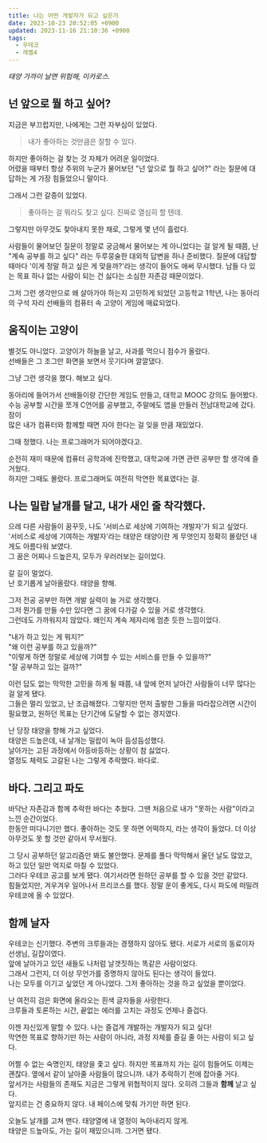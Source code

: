 ```yaml
---
title: 나는 어떤 개발자가 되고 싶은가
date: 2023-10-23 20:52:05 +0900
updated: 2023-11-16 21:10:36 +0900
tags:
  - 우테코
  - 레벨4
---
```


*태양 가까이 날면 위험해, 이카로스.*  
  
## 넌 앞으로 뭘 하고 싶어?  
  
지금은 부끄럽지만, 나에게는 그런 자부심이 있었다.  
  
> 내가 좋아하는 것만큼은 잘할 수 있다.  
  
하지만 좋아하는 걸 찾는 것 자체가 어려운 일이었다.    
어렸을 때부터 항상 주위의 누군가 물어보던 "넌 앞으로 뭘 하고 싶어?" 라는 질문에 대답하는 게 가장 힘들었으니 말이다.  
  
그래서 그런 갈증이 있었다.  
  
> 좋아하는 걸 뭐라도 찾고 싶다. 진짜로 열심히 할 텐데.  
  
그렇지만 아무것도 찾아내지 못한 채로, 그렇게 몇 년이 흘렀다.  
  
사람들이 물어보던 질문이 정말로 궁금해서 물어보는 게 아니었다는 걸 알게 될 때쯤, 난 "계속 공부를 하고 싶다" 라는 두루뭉술한 대외적 답변을 하나 준비했다. 질문에 대답할  
때마다 '이게 정말 하고 싶은 게 맞을까?'라는 생각이 들어도 애써 무시했다. 남들 다 있는 목표 하나 없는 사람이 되는 건 싫다는 소심한 자존감 때문이었다.  
  
그저 그런 생각만으로 왜 살아가야 하는지 고민하게 되었던 고등학교 1학년, 나는 동아리의 구석 자리 선배들의 컴퓨터 속 고양이 게임에 매료되었다.  
  
## 움직이는 고양이  
  
별것도 아니었다. 고양이가 하늘을 날고, 사과를 먹으니 점수가 올랐다.    
선배들은 그 조그만 화면을 보면서 웃기다며 깔깔댔다.  
  
그냥 그런 생각을 했다. 해보고 싶다.  
  
동아리에 들어가서 선배들이랑 간단한 게임도 만들고, 대학교 MOOC 강의도 들어봤다. 수능 공부할 시간을 쪼개 C언어를 공부했고, 주말에도 앱을 만들러 전남대학교에 갔다. 잠이  
많은 내가 컴퓨터와 함께할 때면 자야 한다는 걸 잊을 만큼 재밌었다.  
  
그때 정했다. 나는 프로그래머가 되어야겠다고.  
  
순전히 재미 때문에 컴퓨터 공학과에 진학했고, 대학교에 가면 관련 공부만 할 생각에 즐거웠다.     
하지만 그때도 몰랐다. 프로그래머도 여전히 막연한 목표였다는 걸.  
  
## 나는 밀랍 날개를 달고, 내가 새인 줄 착각했다.  
  
으레 다른 사람들이 꿈꾸듯, 나도 '서비스로 세상에 기여하는 개발자'가 되고 싶었다.    
'서비스로 세상에 기여하는 개발자'라는 태양은 태양이란 게 무엇인지 정확히 몰랐던 내게도 아름다워 보였다.    
그 꿈은 어찌나 드높은지, 모두가 우러러보는 길이었다.  
  
갈 길이 멀었다.      
난 호기롭게 날아올랐다. 태양을 향해.  
  
그저 전공 공부만 하면 개발 실력이 늘 거로 생각했다.    
그저 뭔가를 만들 수만 있다면 그 꿈에 다가갈 수 있을 거로 생각했다.    
그런데도 가까워지지 않았다. 왜인지 계속 제자리에 멈춘 듯한 느낌이었다.  
  
"내가 하고 있는 게 뭐지?"    
"왜 이런 공부를 하고 있을까?"    
"이렇게 하면 정말로 세상에 기여할 수 있는 서비스를 만들 수 있을까?"    
"잘 공부하고 있는 걸까?"    
  
이런 답도 없는 막막한 고민을 하게 될 때쯤, 내 앞에 먼저 날아간 사람들이 너무 많다는 걸 알게 됐다.    
그들은 멀리 있었고, 난 조급해졌다. 그렇지만 먼저 출발한 그들을 따라잡으려면 시간이 필요했고, 원하던 목표는 단기간에 도달할 수 없는 경지였다.  
  
난 당장 태양을 향해 가고 싶었다.  
태양은 드높은데, 내 날개는 밀랍이 녹아 듬성듬성했다.    
날아가는 고된 과정에서 아등바등하는 상황이 참 싫었다.    
열정도 체력도 고갈된 나는 그렇게 추락했다. 바다로.  
  
## 바다. 그리고 파도  
  
바닥난 자존감과 함께 추락한 바다는 추웠다. 그땐 처음으로 내가 "못하는 사람"이라고 느낀 순간이었다.    
한동안 떠다니기만 했다. 좋아하는 것도 못 하면 어떡하지, 라는 생각이 들었다. 더 이상 아무것도 못 할 것만 같아서 무서웠다.  
  
그 당시 공부하던 알고리즘만 봐도 불안했다. 문제를 풀다 막막해서 울던 날도 많았고, 하고 있던 일만 억지로 마칠 수 있었다.    
그러다 우테코 공고를 보게 됐다. 여기서라면 원하던 공부를 할 수 있을 것만 같았다.    
힘들었지만, 겨우겨우 일어나서 프리코스를 했다. 정말 운이 좋게도, 다시 파도에 떠밀려 우테코에 올 수 있었다.  
  
## 함께 날자  
  
우테코는 신기했다. 주변의 크루들과는 경쟁하지 않아도 됐다. 서로가 서로의 동료이자 선생님, 길잡이였다.  
앞에 날아가고 있던 새들도 나처럼 날갯짓하는 똑같은 사람이었다.        
그래서 그런지, 더 이상 무언가를 증명하지 않아도 된다는 생각이 들었다.      
나는 모두를 이기고 싶었던 게 아니었다. 그저 좋아하는 것을 하고 싶었을 뿐이었다.  
  
난 여전히 검은 화면에 올라오는 흰색 글자들을 사랑한다.    
크루들과 토론하는 시간, 끝없는 에러를 고치는 과정도 언제나 즐겁다.  
  
이젠 자신있게 말할 수 있다. 나는 즐겁게 개발하는 개발자가 되고 싶다!    
막연한 목표로 향하기만 하는 사람이 아니라, 과정 자체를 즐길 줄 아는 사람이 되고 싶다.  
  
어쩔 수 없는 숙명인지, 태양을 좇고 싶다. 하지만 목표까지 가는 길이 힘들어도 이제는 괜찮다. 옆에서 같이 날아줄 사람들이 많으니까. 내가 추락하기 전에 잡아줄 거다.      
앞서가는 사람들의 존재도 지금은 그렇게 위협적이지 않다. 오히려 그들과 **함께** 날고 싶다.       
앞지르는 건 중요하지 않다. 내 페이스에 맞춰 가기만 하면 된다.  
  
오늘도 날개를 고쳐 맨다. 태양열에 내 열정이 녹아내리지 않게.    
태양은 드높아도, 가는 길이 재밌으니까. 그거면 됐다.